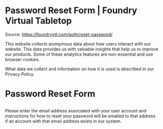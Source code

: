 # Password Reset Form | Foundry Virtual Tabletop

Source: https://foundryvtt.com/auth/reset-password/

This website collects anonymous data about how users interact with our website. This data provides us with 
        valuable insights that help us to improve our products. Some of these analytics features are non-essential 
        and use browser cookies.

What data we collect and information on how it is used is described in our 
        Privacy Policy.


# Password Reset Form


## 

Please enter the email address associated with your user account and instructions for how to reset your password will be emailed to that address if an account with that email address exists in our system.

